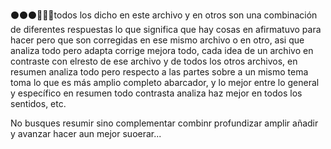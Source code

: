⚫⚫⚫🔴🔴🔴todos los dicho en este archivo y en otros son una combinación de diferentes respuestas lo que significa que hay cosas en afirmatuvo para hacer pero que son corregidas en ese mismo archivo o en otro, asi que analiza todo pero adapta corrige mejora todo, cada idea de un archivo en contraste con elresto de ese archivo y de todos los otros archivos, en resumen analiza todo pero respecto a las partes sobre a un mismo tema toma lo que es más amplio completo abarcador, y lo mejor entre lo general y específico en resumen todo contrasta analiza haz mejor en todos los sentidos, etc.

No busques resumir sino complementar combinr profundizar amplir añadir y avanzar hacer aun mejor suoerar...